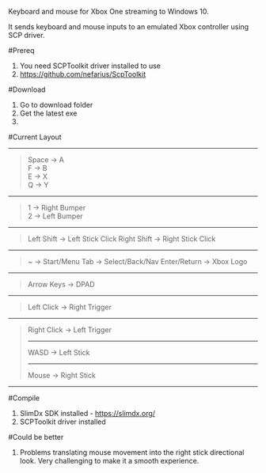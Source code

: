 Keyboard and mouse for Xbox One streaming to Windows 10.

It sends keyboard and mouse inputs to an emulated Xbox controller using SCP driver.

#Prereq
1.  You need SCPToolkit driver installed to use
2.  https://github.com/nefarius/ScpToolkit

#Download
1. Go to download folder
2. Get the latest exe
3. 

#Current Layout
___
> Space         -> A  
> F             -> B  
> E             -> X  
> Q             -> Y  
___
> 1             -> Right Bumper  
> 2             -> Left Bumper  
___
> Left Shift    -> Left Stick Click
> Right Shift   -> Right Stick Click
___
> ~             -> Start/Menu
> Tab           -> Select/Back/Nav
> Enter/Return  -> Xbox Logo
___
> Arrow Keys    -> DPAD
___
> Left Click    -> Right Trigger
___
> Right Click   -> Left Trigger
> ___
> WASD          -> Left Stick
> ___
> Mouse         -> Right Stick
___

#Compile
1.  SlimDx SDK installed - https://slimdx.org/
2.  SCPToolkit driver installed

#Could be better
1.  Problems translating mouse movement into the right stick directional look.  Very challenging to make it a smooth experience.  
